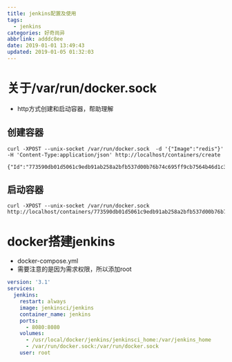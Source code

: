 ```yaml
---
title: jenkins配置及使用
tags:
  - jenkins
categories: 好奇尚异
abbrlink: adddc8ee
date: 2019-01-01 13:49:43
updated: 2019-01-05 01:32:03
---
```


# 关于/var/run/docker.sock
- http方式创建和启动容器，帮助理解
## 创建容器
```jshelllanguage
curl -XPOST --unix-socket /var/run/docker.sock  -d '{"Image":"redis"}' -H 'Content-Type:application/json' http://localhost/containers/create

{"Id":"773590db01d5061c9edb91ab258a2bfb537d00b76b74c695ff9cb7564b46d1c3","Warnings":null}
```
## 启动容器
```jshelllanguage
curl -XPOST --unix-socket /var/run/docker.sock http://localhost/containers/773590db01d5061c9edb91ab258a2bfb537d00b76b74c695ff9cb7564b46d1c3/start
```
# docker搭建jenkins
- docker-compose.yml
- 需要注意的是因为需求权限，所以添加root
```yaml
version: '3.1'
services:
  jenkins:
    restart: always
    image: jenkinsci/jenkins
    container_name: jenkins
    ports:
      - 8080:8080
    volumes:
      - /usr/local/docker/jenkins/jenkinsci_home:/var/jenkins_home
      - /var/run/docker.sock:/var/run/docker.sock
    user: root
```

